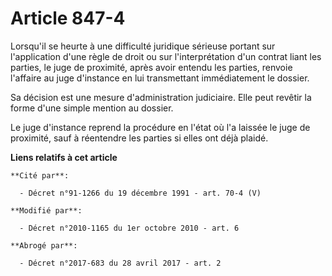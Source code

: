 # Article 847-4

Lorsqu'il se heurte à une difficulté juridique sérieuse portant sur l'application d'une règle de droit ou sur
l'interprétation d'un contrat liant les parties, le juge de proximité, après avoir entendu les parties, renvoie l'affaire au
juge d'instance en lui transmettant immédiatement le dossier.

Sa décision est une mesure d'administration judiciaire. Elle peut revêtir la forme d'une simple mention au dossier.

Le juge d'instance reprend la procédure en l'état où l'a laissée le juge de proximité, sauf à réentendre les parties si elles
ont déjà plaidé.

**Liens relatifs à cet article**

	**Cité par**:

	  - Décret n°91-1266 du 19 décembre 1991 - art. 70-4 (V)

	**Modifié par**:

	  - Décret n°2010-1165 du 1er octobre 2010 - art. 6

	**Abrogé par**:

	  - Décret n°2017-683 du 28 avril 2017 - art. 2

